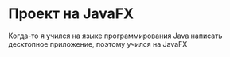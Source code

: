 # Проект на JavaFX
Когда-то я учился на языке программирования Java написать десктопное приложение, поэтому учился на JavaFX
